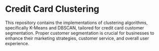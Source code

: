# Credit Card Clustering 

This repository contains the implementations of clustering algorithms, specifically K-Means and DBSCAN, tailored for credit card customer segmentation. Proper customer segmentation is crucial for businesses to enhance their marketing strategies, customer service, and overall user experience.
